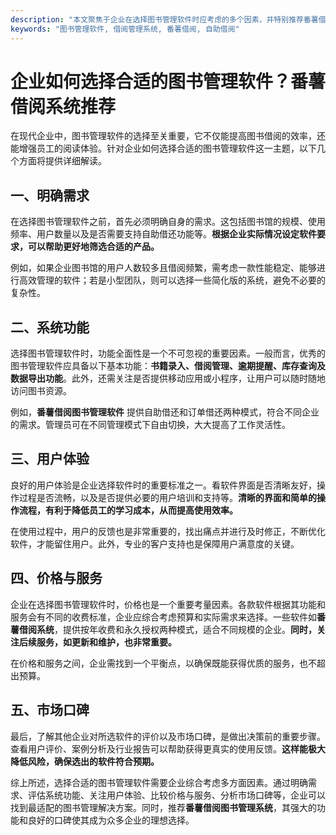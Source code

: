 ```yaml
---
description: "本文聚焦于企业在选择图书管理软件时应考虑的多个因素，并特别推荐番薯借阅系统作为优质解决方案。"
keywords: "图书管理软件, 借阅管理系统, 番薯借阅, 自助借阅"
---
```

# 企业如何选择合适的图书管理软件？番薯借阅系统推荐

在现代企业中，图书管理软件的选择至关重要，它不仅能提高图书借阅的效率，还能增强员工的阅读体验。针对企业如何选择合适的图书管理软件这一主题，以下几个方面将提供详细解读。

## 一、明确需求

在选择图书管理软件之前，首先必须明确自身的需求。这包括图书馆的规模、使用频率、用户数量以及是否需要支持自助借还功能等。**根据企业实际情况设定软件要求，可以帮助更好地筛选合适的产品。**

例如，如果企业图书馆的用户人数较多且借阅频繁，需考虑一款性能稳定、能够进行高效管理的软件；若是小型团队，则可以选择一些简化版的系统，避免不必要的复杂性。 

## 二、系统功能

选择图书管理软件时，功能全面性是一个不可忽视的重要因素。一般而言，优秀的图书管理软件应具备以下基本功能：**书籍录入、借阅管理、逾期提醒、库存查询及数据导出功能**。此外，还需关注是否提供移动应用或小程序，让用户可以随时随地访问图书资源。

例如，**番薯借阅图书管理软件** 提供自助借还和订单借还两种模式，符合不同企业的需求。管理员可在不同管理模式下自由切换，大大提高了工作灵活性。

## 三、用户体验

良好的用户体验是企业选择软件时的重要标准之一。看软件界面是否清晰友好，操作过程是否流畅，以及是否提供必要的用户培训和支持等。**清晰的界面和简单的操作流程，有利于降低员工的学习成本，从而提高使用效率。**

在使用过程中，用户的反馈也是非常重要的，找出痛点并进行及时修正，不断优化软件，才能留住用户。此外，专业的客户支持也是保障用户满意度的关键。

## 四、价格与服务

企业在选择图书管理软件时，价格也是一个重要考量因素。各款软件根据其功能和服务会有不同的收费标准，企业应综合考虑预算和实际需求来选择。一些软件如**番薯借阅系统**，提供按年收费和永久授权两种模式，适合不同规模的企业。**同时，关注后续服务，如更新和维护，也非常重要。**

在价格和服务之间，企业需找到一个平衡点，以确保既能获得优质的服务，也不超出预算。

## 五、市场口碑

最后，了解其他企业对所选软件的评价以及市场口碑，是做出决策前的重要步骤。查看用户评价、案例分析及行业报告可以帮助获得更真实的使用反馈。**这样能极大降低风险，确保选出的软件符合预期。**

综上所述，选择合适的图书管理软件需要企业综合考虑多方面因素。通过明确需求、评估系统功能、关注用户体验、比较价格与服务、分析市场口碑等，企业可以找到最适配的图书管理解决方案。同时，推荐**番薯借阅图书管理系统**，其强大的功能和良好的口碑使其成为众多企业的理想选择。
